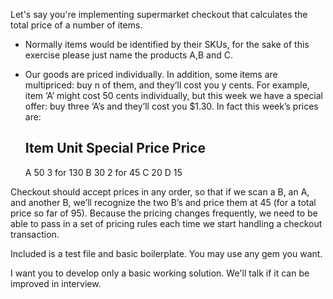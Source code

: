 Let's say you're implementing supermarket checkout that calculates the total price of a number of items.  
- Normally items would be identified by their SKUs, for the sake of this exercise please just name the products A,B and C.
- Our goods are priced individually. In addition, some items are multipriced: buy n of them, and they’ll cost you y cents. For example, item ‘A’ might cost 50 cents individually, but this week we have a special offer: buy three ‘A’s and they’ll cost you $1.30. In fact this week’s prices are:

  Item   Unit      Special
         Price     Price
  --------------------------
    A     50       3 for 130
    B     30       2 for 45
    C     20
    D     15

Checkout should accept prices in any order, so that if we scan a B, an A, and another B, we’ll recognize the two B’s and price them at 45 (for a total price so far of 95). Because the pricing changes frequently, we need to be able to pass in a set of pricing rules each time we start handling a checkout transaction.

Included is a test file and basic boilerplate.
You may use any gem you want.

I want you to develop only a basic working solution. We'll talk if it can be improved in interview.
